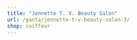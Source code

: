 ```yaml
---
title: "Jennette T. V. Beauty Salon"
url: /ganta/jennette-t-v-beauty-salon-3/
shop: coiffeur
---
```

